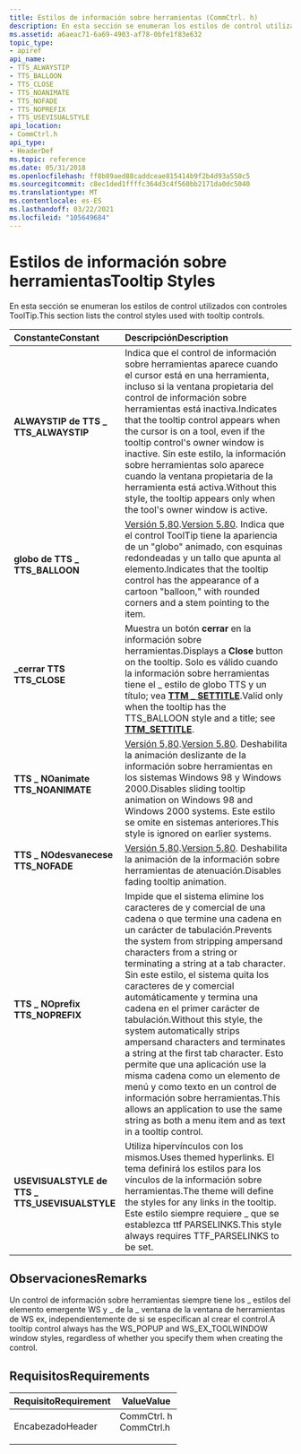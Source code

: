 ```yaml
---
title: Estilos de información sobre herramientas (CommCtrl. h)
description: En esta sección se enumeran los estilos de control utilizados con controles ToolTip.
ms.assetid: a6aeac71-6a69-4903-af78-0bfe1f83e632
topic_type:
- apiref
api_name:
- TTS_ALWAYSTIP
- TTS_BALLOON
- TTS_CLOSE
- TTS_NOANIMATE
- TTS_NOFADE
- TTS_NOPREFIX
- TTS_USEVISUALSTYLE
api_location:
- CommCtrl.h
api_type:
- HeaderDef
ms.topic: reference
ms.date: 05/31/2018
ms.openlocfilehash: ff8b89aed88caddceae815414b9f2b4d93a550c5
ms.sourcegitcommit: c8ec1ded1ffffc364d3c4f560bb2171da0dc5040
ms.translationtype: MT
ms.contentlocale: es-ES
ms.lasthandoff: 03/22/2021
ms.locfileid: "105649684"
---
```

# <a name="tooltip-styles"></a><span data-ttu-id="79366-103">Estilos de información sobre herramientas</span><span class="sxs-lookup"><span data-stu-id="79366-103">Tooltip Styles</span></span>

<span data-ttu-id="79366-104">En esta sección se enumeran los estilos de control utilizados con controles ToolTip.</span><span class="sxs-lookup"><span data-stu-id="79366-104">This section lists the control styles used with tooltip controls.</span></span>



| <span data-ttu-id="79366-105">Constante</span><span class="sxs-lookup"><span data-stu-id="79366-105">Constant</span></span>                                                                                                                                                                     | <span data-ttu-id="79366-106">Descripción</span><span class="sxs-lookup"><span data-stu-id="79366-106">Description</span></span>                                                                                                                                                                                                                                                                                                                                                       |
|:-----------------------------------------------------------------------------------------------------------------------------------------------------------------------------|:------------------------------------------------------------------------------------------------------------------------------------------------------------------------------------------------------------------------------------------------------------------------------------------------------------------------------------------------------------------|
| <span id="TTS_ALWAYSTIP"></span><span id="tts_alwaystip"></span><dl> <span data-ttu-id="79366-107"><dt>**ALWAYSTIP de TTS \_**</dt></span><span class="sxs-lookup"><span data-stu-id="79366-107"><dt>**TTS\_ALWAYSTIP**</dt></span></span> </dl>                | <span data-ttu-id="79366-108">Indica que el control de información sobre herramientas aparece cuando el cursor está en una herramienta, incluso si la ventana propietaria del control de información sobre herramientas está inactiva.</span><span class="sxs-lookup"><span data-stu-id="79366-108">Indicates that the tooltip control appears when the cursor is on a tool, even if the tooltip control's owner window is inactive.</span></span> <span data-ttu-id="79366-109">Sin este estilo, la información sobre herramientas solo aparece cuando la ventana propietaria de la herramienta está activa.</span><span class="sxs-lookup"><span data-stu-id="79366-109">Without this style, the tooltip appears only when the tool's owner window is active.</span></span><br/>                                                                                                                                  |
| <span id="TTS_BALLOON"></span><span id="tts_balloon"></span><dl> <span data-ttu-id="79366-110"><dt>**globo de TTS \_**</dt></span><span class="sxs-lookup"><span data-stu-id="79366-110"><dt>**TTS\_BALLOON**</dt></span></span> </dl>                      | <span data-ttu-id="79366-111">[Versión 5,80](common-control-versions.md).</span><span class="sxs-lookup"><span data-stu-id="79366-111">[Version 5.80](common-control-versions.md).</span></span> <span data-ttu-id="79366-112">Indica que el control ToolTip tiene la apariencia de un "globo" animado, con esquinas redondeadas y un tallo que apunta al elemento.</span><span class="sxs-lookup"><span data-stu-id="79366-112">Indicates that the tooltip control has the appearance of a cartoon "balloon," with rounded corners and a stem pointing to the item.</span></span> <br/>                                                                                                                                                                      |
| <span id="TTS_CLOSE"></span><span id="tts_close"></span><dl> <span data-ttu-id="79366-113"><dt>**\_cerrar TTS**</dt></span><span class="sxs-lookup"><span data-stu-id="79366-113"><dt>**TTS\_CLOSE**</dt></span></span> </dl>                            | <span data-ttu-id="79366-114">Muestra un botón **cerrar** en la información sobre herramientas.</span><span class="sxs-lookup"><span data-stu-id="79366-114">Displays a **Close** button on the tooltip.</span></span> <span data-ttu-id="79366-115">Solo es válido cuando la información sobre herramientas tiene el \_ estilo de globo TTS y un título; vea [**TTM \_ SETTITLE**](ttm-settitle.md).</span><span class="sxs-lookup"><span data-stu-id="79366-115">Valid only when the tooltip has the TTS\_BALLOON style and a title; see [**TTM\_SETTITLE**](ttm-settitle.md).</span></span><br/>                                                                                                                                                                                             |
| <span id="TTS_NOANIMATE"></span><span id="tts_noanimate"></span><dl> <span data-ttu-id="79366-116"><dt>**TTS \_ NOanimate**</dt></span><span class="sxs-lookup"><span data-stu-id="79366-116"><dt>**TTS\_NOANIMATE**</dt></span></span> </dl>                | <span data-ttu-id="79366-117">[Versión 5,80](common-control-versions.md).</span><span class="sxs-lookup"><span data-stu-id="79366-117">[Version 5.80](common-control-versions.md).</span></span> <span data-ttu-id="79366-118">Deshabilita la animación deslizante de la información sobre herramientas en los sistemas Windows 98 y Windows 2000.</span><span class="sxs-lookup"><span data-stu-id="79366-118">Disables sliding tooltip animation on Windows 98 and Windows 2000 systems.</span></span> <span data-ttu-id="79366-119">Este estilo se omite en sistemas anteriores.</span><span class="sxs-lookup"><span data-stu-id="79366-119">This style is ignored on earlier systems.</span></span><br/>                                                                                                                                                                                      |
| <span id="TTS_NOFADE"></span><span id="tts_nofade"></span><dl> <span data-ttu-id="79366-120"><dt>**TTS \_ NOdesvanecese**</dt></span><span class="sxs-lookup"><span data-stu-id="79366-120"><dt>**TTS\_NOFADE**</dt></span></span> </dl>                         | <span data-ttu-id="79366-121">[Versión 5,80](common-control-versions.md).</span><span class="sxs-lookup"><span data-stu-id="79366-121">[Version 5.80](common-control-versions.md).</span></span> <span data-ttu-id="79366-122">Deshabilita la animación de la información sobre herramientas de atenuación.</span><span class="sxs-lookup"><span data-stu-id="79366-122">Disables fading tooltip animation.</span></span> <br/>                                                                                                                                                                                                                                                                       |
| <span id="TTS_NOPREFIX"></span><span id="tts_noprefix"></span><dl> <span data-ttu-id="79366-123"><dt>**TTS \_ NOprefix**</dt></span><span class="sxs-lookup"><span data-stu-id="79366-123"><dt>**TTS\_NOPREFIX**</dt></span></span> </dl>                   | <span data-ttu-id="79366-124">Impide que el sistema elimine los caracteres de y comercial de una cadena o que termine una cadena en un carácter de tabulación.</span><span class="sxs-lookup"><span data-stu-id="79366-124">Prevents the system from stripping ampersand characters from a string or terminating a string at a tab character.</span></span> <span data-ttu-id="79366-125">Sin este estilo, el sistema quita los caracteres de y comercial automáticamente y termina una cadena en el primer carácter de tabulación.</span><span class="sxs-lookup"><span data-stu-id="79366-125">Without this style, the system automatically strips ampersand characters and terminates a string at the first tab character.</span></span> <span data-ttu-id="79366-126">Esto permite que una aplicación use la misma cadena como un elemento de menú y como texto en un control de información sobre herramientas.</span><span class="sxs-lookup"><span data-stu-id="79366-126">This allows an application to use the same string as both a menu item and as text in a tooltip control.</span></span><br/> |
| <span id="TTS_USEVISUALSTYLE"></span><span id="tts_usevisualstyle"></span><dl> <span data-ttu-id="79366-127"><dt>**USEVISUALSTYLE de TTS \_**</dt></span><span class="sxs-lookup"><span data-stu-id="79366-127"><dt>**TTS\_USEVISUALSTYLE**</dt></span></span> </dl> | <span data-ttu-id="79366-128">Utiliza hipervínculos con los mismos.</span><span class="sxs-lookup"><span data-stu-id="79366-128">Uses themed hyperlinks.</span></span> <span data-ttu-id="79366-129">El tema definirá los estilos para los vínculos de la información sobre herramientas.</span><span class="sxs-lookup"><span data-stu-id="79366-129">The theme will define the styles for any links in the tooltip.</span></span> <span data-ttu-id="79366-130">Este estilo siempre requiere \_ que se establezca ttf PARSELINKS.</span><span class="sxs-lookup"><span data-stu-id="79366-130">This style always requires TTF\_PARSELINKS to be set.</span></span> <br/>                                                                                                                                                                                                          |



## <a name="remarks"></a><span data-ttu-id="79366-131">Observaciones</span><span class="sxs-lookup"><span data-stu-id="79366-131">Remarks</span></span>

<span data-ttu-id="79366-132">Un control de información sobre herramientas siempre tiene los \_ estilos del elemento emergente WS y \_ de la \_ ventana de la ventana de herramientas de WS ex, independientemente de si se especifican al crear el control.</span><span class="sxs-lookup"><span data-stu-id="79366-132">A tooltip control always has the WS\_POPUP and WS\_EX\_TOOLWINDOW window styles, regardless of whether you specify them when creating the control.</span></span>

## <a name="requirements"></a><span data-ttu-id="79366-133">Requisitos</span><span class="sxs-lookup"><span data-stu-id="79366-133">Requirements</span></span>



| <span data-ttu-id="79366-134">Requisito</span><span class="sxs-lookup"><span data-stu-id="79366-134">Requirement</span></span> | <span data-ttu-id="79366-135">Value</span><span class="sxs-lookup"><span data-stu-id="79366-135">Value</span></span> |
|-------------------|---------------------------------------------------------------------------------------|
| <span data-ttu-id="79366-136">Encabezado</span><span class="sxs-lookup"><span data-stu-id="79366-136">Header</span></span><br/> | <dl> <span data-ttu-id="79366-137"><dt>CommCtrl. h</dt></span><span class="sxs-lookup"><span data-stu-id="79366-137"><dt>CommCtrl.h</dt></span></span> </dl> |



 

 





